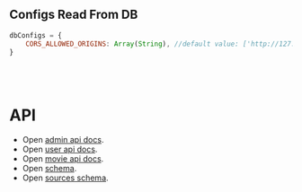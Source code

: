 ## Configs Read From DB


```javascript
dbConfigs = {
    CORS_ALLOWED_ORIGINS: Array(String), //default value: ['http://127.0.0.1:3000','http://localhost:3000','http://127.0.0.1:5000', 'http://localhost:5000']
}
```



<br />
<br />

# API

- Open [admin api docs](API.ADMIN.README.md).
- Open [user api docs](API.USER.README.md).
- Open [movie api docs](API.MOVIES.README.md).
- Open [schema](SCHEMA.README.md).
- Open [sources schema](SOURCES.README.md).